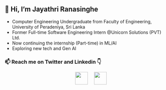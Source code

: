 ## 👋 Hi, I’m Jayathri Ranasinghe

- Computer Engineering Undergraduate from Faculty of Engineering, University of Peradeniya, Sri Lanka
- Former Full-time Software Engineering Intern @Unicorn Solutions (PVT) Ltd.
- Now continuing the internship (Part-time) in ML/AI
- Exploring new tech and Gen AI

### 📫 Reach me on Twitter and Linkedin 👇
<p>&emsp;&emsp;&emsp;&emsp;&emsp;&emsp;&emsp;&emsp;&emsp;&emsp;&emsp;&emsp;&emsp;&emsp;&emsp;&emsp;<a href="https://twitter.com/jayathrimr?ref_src=twsrc%5Etfw" class="twitter-follow-button" data-show-count="false"><img src="https://cdn2.iconfinder.com/data/icons/social-media-2285/512/1_Twitter_colored_svg-1024.png" height = '40px' width='40px' /></a>&nbsp;&nbsp;&nbsp;&nbsp;
<a href="https://www.linkedin.com/in/jayathri-ranasinghe-2171a9204"><img src="https://cdn2.iconfinder.com/data/icons/social-media-2285/512/1_Linkedin_unofficial_colored_svg-1024.png" height = '40px' width='40px'>
</a></p>
<!---
JayathriRanasinghe/JayathriRanasinghe is a ✨ special ✨ repository because its `README.md` (this file) appears on your GitHub profile.
You can click the Preview link to take a look at your changes.
--->
